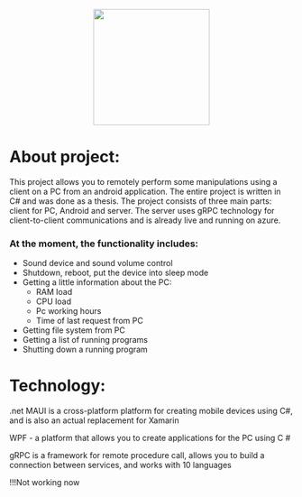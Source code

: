 <p align="center">
      <img src="https://i.ibb.co/Yk36TVM/2022-09-03-221214343.png" width="206">
</p>

# About project:
<p>This project allows you to remotely perform some manipulations using a client on a PC from an android application.
The entire project is written in C# and was done as a thesis. The project consists of three main parts: client for PC, Android and server. The server uses gRPC technology for client-to-client communications and is already live and running on azure.</p>

### At the moment, the functionality includes:
* Sound device and sound volume control
* Shutdown, reboot, put the device into sleep mode
* Getting a little information about the PC:
  + RAM load
  + CPU load
  + Pc working hours
  + Time of last request from PC
* Getting file system from PC
* Getting a list of running programs
* Shutting down a running program


# Technology:
<p>.net MAUI is a cross-platform platform for creating mobile devices using C#, and is also an actual replacement for Xamarin</p>
<p>WPF - a platform that allows you to create applications for the PC using C #</p>
<p>gRPC is a framework for remote procedure call, allows you to build a connection between services, and works with 10 languages</p>
<p>!!!Not working now</p>
